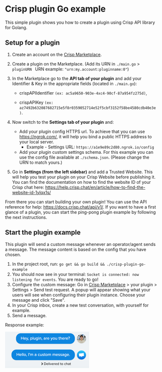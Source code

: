# Crisp plugin Go example

This simple plugin shows you how to create a plugin using Crisp API library for Golang.

## Setup for a plugin

1. Create an account on the [Crisp Marketplace].
2. Create a plugin on the Marketplace. (Add its URN in `./main.go` > `pluginURN ` URN example: `"urn:my.account:pluginname:0"`)
3. In the Marketplace go to the **API tab of your plugin** and add your Identifier & Key in the appropriate fields (located in `./main.go`):

    * crispAPIIdentifier `(ex: ac5a9650-903e-4xc4-90cf-87a954fz275d)`, 

    * crispAPIKey `(ex: az7492b632087682715e5f8r0359052714e52f5cbf3152f58be4580cdb40e3e)`.
    
4. Now switch to the **Settings tab of your plugin** and:
   * Add your plugin config HTTPS url. To achieve that you can use https://ngrok.com/, it will help you bind a public HTTPS address to your local server.
      * Example - Settings URL: `https://a1e9e89c2d80.ngrok.io/config`
   * Add your plugin custom settings schema. For this example you can use the config file available at `./schema.json`. (Please change the URN to match yours.)
5. Go in **Settings (from the left sidebar)** and add a Trusted Website. This will help you test your plugin on your Crisp Website before publishing it. You can find the documentation on how to find the website ID of your Crisp chat here: https://help.crisp.chat/en/article/how-to-find-the-website-id-1ylqx1s/

From there you can start building your own plugin! You can use the API reference for help: https://docs.crisp.chat/api/v1/.
If you want to have a first glance of a plugin, you can start the ping-pong plugin example by following the next instructions.

## Start the plugin example

This plugin will send a custom message whenever an operator/agent sends a message. The message content is based on the config that you have chosen.

1. In the project root, run: `go get && go build && ./crisp-plugin-go-example`
2. You should now see in your terminal: `Socket is connected: now listening for events`. You are ready to go!
3. Configure the custom message: Go in [Crisp Marketplace] > your plugin > Settings > Send test request. A popup will appear showing what your users will see when configuring their plugin instance. Choose your message and click "Save".
3. In your Crisp inbox, create a new test conversation, with yourself for example.
4. Send a message.

Response example:

![img.png](example_response.png)

[Crisp Marketplace]: https://marketplace.crisp.chat/
